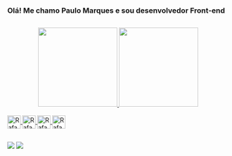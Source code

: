 ### Olá! Me chamo Paulo Marques e sou desenvolvedor Front-end

##

<div align="center">
  <a href="https://github.com/paulomarquesoli">
  <img height="180em" src="https://github-readme-stats.vercel.app/api?username=paulomarquesoli&show_icons=true&theme=graywhite&include_all_commits=true&count_private=true"/>
  <img height="180em" src="https://github-readme-stats.vercel.app/api/top-langs/?username=paulomarquesoli&layout=compact&langs_count=7&theme=graywhite"/>
</div>

<div style="display: inline_block"><br>
  <img align="center" alt="Rafa-Js" height="30" width="auto" src="https://img.shields.io/badge/JavaScript-F7DF1E?style=for-the-badge&logo=javascript&logoColor=black">
  <img align="center" alt="Rafa-React" height="30" width="auto" src="https://img.shields.io/badge/React-20232A?style=for-the-badge&logo=react&logoColor=61DAFB">
  <img align="center" alt="Rafa-HTML" height="30" width="auto" src="https://img.shields.io/badge/HTML5-E34F26?style=for-the-badge&logo=html5&logoColor=white">
  <img align="center" alt="Rafa-CSS" height="30" width="auto" src="https://img.shields.io/badge/CSS3-1572B6?style=for-the-badge&logo=css3&logoColor=white">
</div>

##

<div> 
  <a href="https://instagram.com/paulomarquesos" target="_blank"><img src="https://img.shields.io/badge/-Instagram-%23E4405F?style=for-the-badge&logo=instagram&logoColor=white" target="_blank"></a>
  <a href="linkedin.com/in/paulomarquesos" target="_blank"><img src="https://img.shields.io/badge/-LinkedIn-%230077B5?style=for-the-badge&logo=linkedin&logoColor=white" target="_blank"></a>
